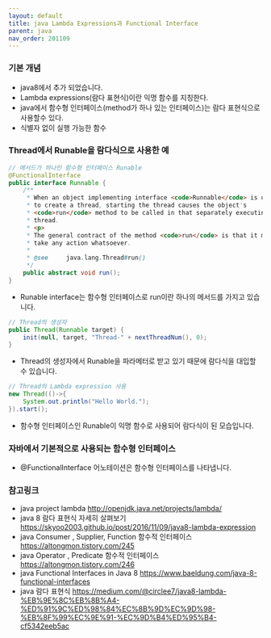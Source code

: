 ```yaml
---
layout: default
title: java Lambda Expressions과 Functional Interface
parent: java
nav_order: 201109
---
```


### 기본 개념
* java8에서 추가 되었습니다.
* Lambda expressions(람다 표현식)이란 익명 함수를 지칭한다.
* java에서 함수형 인터페이스(method가 하나 있는 인터페이스)는 람다 표현식으로 사용할수 있다.
* 식별자 없이 실행 가능한 함수

### Thread에서 Runable을 람다식으로 사용한 예
```java
// 메서드가 하나인 함수형 인터페이스 Runable
@FunctionalInterface
public interface Runnable {
    /**
     * When an object implementing interface <code>Runnable</code> is used
     * to create a thread, starting the thread causes the object's
     * <code>run</code> method to be called in that separately executing
     * thread.
     * <p>
     * The general contract of the method <code>run</code> is that it may
     * take any action whatsoever.
     *
     * @see     java.lang.Thread#run()
     */
    public abstract void run();
}
```
* Runable interface는 함수형 인터페이스로 run이란 하나의 메서드를 가지고 있습니다.

```java
// Thread의 생성자
public Thread(Runnable target) {
    init(null, target, "Thread-" + nextThreadNum(), 0);
}
```
* Thread의 생성자에서 Runable을 파라메터로 받고 있기 때문에 람다식을 대입할 수 있습니다.

```java
// Thread의 Lambda expression 사용
new Thread(()->{
	System.out.println("Hello World.");
}).start();
```
* 함수형 인터페이스인 Runable이 익명 함수로 사용되어 람다식이 된 모습입니다.

### 자바에서 기본적으로 사용되는 함수형 인터페이스
* @FunctionalInterface 어노테이션은 함수형 인터페이스를 나타냅니다.


### 참고링크
* java project lambda <http://openjdk.java.net/projects/lambda/>
* java 8 람다 표현식 자세히 살펴보기 <https://skyoo2003.github.io/post/2016/11/09/java8-lambda-expression>
* java Consumer , Supplier, Function 함수적 인터페이스 <https://altongmon.tistory.com/245>
* java Operator , Predicate 함수적 인터페이스 <https://altongmon.tistory.com/246>
* java Functional Interfaces in Java 8 <https://www.baeldung.com/java-8-functional-interfaces>
* java 람다 표현식 <https://medium.com/@circlee7/java8-lambda-%EB%9E%8C%EB%8B%A4-%ED%91%9C%ED%98%84%EC%8B%9D%EC%9D%98-%EB%8F%99%EC%9E%91-%EC%9D%B4%ED%95%B4-cf5342eeb5ac>
